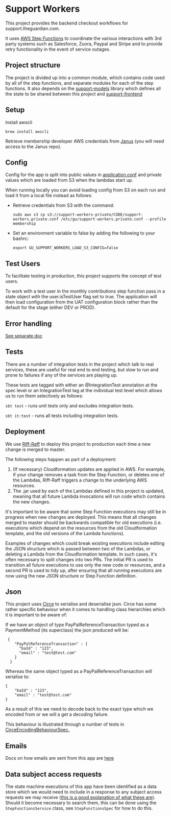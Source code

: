 Support Workers
===============

This project provides the backend checkout workflows for support.theguardian.com.

It uses [AWS Step Functions](https://aws.amazon.com/step-functions/) to coordinate the various interactions with 3rd party systems
such as Salesforce, Zuora, Paypal and Stripe and to provide retry functionality in the event of service outages.

## Project structure
The project is divided up into a common module, which contains code used by all of the step functions, and separate
modules for each of the step functions. It also depends on the [support-models](https://github.com/guardian/support-models) library which defines all the state to be shared between this project and [support-frontend](https://github.com/guardian/support-frontend)

## Setup

Install awscli
```
brew install awscli
```

Retrieve membership developer AWS credentials from [Janus](https://github.com/guardian/janus) (you will need access to the Janus repo).

## Config
Config for the app is split into public values in [application.conf](common/src/main/resources/application.conf)
and private values which are loaded from S3 when the lambdas start up.

When running locally you can avoid loading config from S3 on each run and load it from a local file instead as follows:

* Retrieve credentials from S3 with the command:

    `sudo aws s3 cp s3://support-workers-private/CODE/support-workers.private.conf /etc/gu/support-workers.private.conf --profile membership`

* Set an environment variable to false by adding the following to your bashrc:

    `export GU_SUPPORT_WORKERS_LOAD_S3_CONFIG=false`

## Test Users
To facilitate testing in production, this project supports the concept of test users.

To work with a test user in the monthly contributions step function pass in a state
object with the user.isTestUser flag set to true. The application will then load configuration
from the UAT configuration block rather than the default for the stage (either DEV or PROD).

## Error handling
[See separate doc](./docs/error-handling.md)

## Tests
There are a number of integration tests in the project which talk to real services, these are useful for real end to end testing, but slow to run and prone to failures if any of the services are playing up.

These tests are tagged with either an @IntegrationTest annotation at the spec level or an IntegrationTest tag at the individual test level which allows us to run them selectively as follows:

`sbt test` - runs unit tests only and excludes integration tests.

`sbt it:test` - runs all tests including integration tests.

## Deployment
We use [Riff-Raff](https://github.com/guardian/riff-raff) to deploy this project to production each time a new change is merged to master.

The following steps happen as part of a deployment:

1. (If necessary) Cloudformation updates are applied in AWS. For example, if your change removes a task from the Step Function, or deletes one of the Lambdas, Riff-Raff triggers a change to the underlying AWS resources.
2. The .jar used by each of the Lambdas defined in this project is updated, meaning that all future Lambda invocations will run code which contains the new changes.

It's important to be aware that some Step Function executions may still be in progress when new changes are deployed. This means that all changes merged to master should be backwards compatible for old executions (i.e. executions which depend on the resources from the old Cloudformation template, and the old versions of the Lambda functions).

Examples of changes which could break existing executions include editing the JSON structure which is passed between two of the Lambdas, or deleting a Lambda from the Cloudformation template. In such cases, it's often necessary to split changes into two PRs. The initial PR is used to transition all future executions to use only the new code or resources, and a second PR is used to tidy up, after ensuring that all running executions are now using the new JSON structure or Step Function definition.

## Json
This project uses [Circe](https://github.com/circe/circe) to serialise and deserialise json.
Circe has some rather specific behaviour when it comes to handling class hierarchies which it is important to be aware of:

If we have an object of type PayPalReferenceTransaction typed as a PaymentMethod (its superclass) the json produced will be:

     {
        "PayPalReferenceTransaction" : {
          "baId" : "123",
          "email" : "test@test.com"
        }
      }

Whereas the same object typed as a PayPalReferenceTransaction will serialise to:

    {
        "baId" : "123",
        "email" : "test@test.com"
    }

As a result of this we need to decode back to the exact type which we encoded from or we will a get a decoding failure.

This behaviour is illustrated through a number of tests in [CirceEncodingBehaviourSpec.](/src/test/scala/com/gu/support/workers/CirceEncodingBehaviourSpec.scala)

## Emails
Docs on how emails are sent from this app are [here](/docs/triggered-send-in-exact-target.md)

## Data subject access requests
The state machine executions of this app have been identified as a data store which we would need to include in a response to any subject
access requests we may receive ([this is a good explanation of what these are](https://ico.org.uk/media/for-organisations/documents/2014223/subject-access-code-of-practice.pdf)).
Should it become necessary to search them, this can be done using the `StepFunctionsService` class, see `StepFunctionsSpec` for how to do this.

